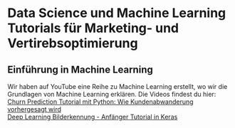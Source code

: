 # Data Science und Machine Learning Tutorials für Marketing- und Vertirebsoptimierung


## Einführung in Machine Learning

Wir haben auf YouTube eine Reihe zu Machine Learning erstellt, wo wir die Grundlagen von Machine Learning erklären. Die Videos findest du hier:  
[Churn Prediction Tutorial mit Python: Wie Kundenabwanderung vorhergesagt wird](https://www.youtube.com/watch?v=FsPcRll4dzs)  
[Deep Learning Bilderkennung - Anfänger Tutorial in Keras](https://www.youtube.com/watch?v=5ROkvHQnonQ&t=21s)  
